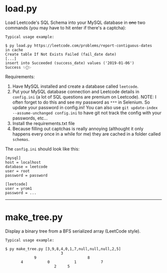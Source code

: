 # load.py
Load Leetcode's SQL Schema into your MySQL database in ~~one~~ two commands
(you may have to hit enter if there's a captcha):

    Typical usage example:

    $ py load.py https://leetcode.com/problems/report-contiguous-dates
    in cache
    Create table If Not Exists Failed (fail_date date)
    [...]
    insert into Succeeded (success_date) values ('2019-01-06')
    Success ✨🍰✨

Requirements:
1) Have MySQL installed and create a database called `leetcode`.
2) Put your MySQL database connection and Leetcode details in `config.ini` (a
    lot of SQL questions are premium on Leetcode).
    NOTE:   I often forget to do this and see my password as `***` in Selenium.
            So update your password in config.ini!
            You can also use `git update-index --assume-unchanged config.ini` to
            have git not track the config with your passwords, etc...
3) Install the requirements.txt file
4) Because filling out captchas is really annoying (althought it only happens
    every once in a while for me) they are cached in a folder called `schemas`.

The `config.ini` should look like this:

    [mysql]
    host = localhost
    database = leetcode
    user = root
    password = password

    [leetcode]
    user = yrom1
    password = ...


---

# make_tree.py
Display a binary tree from a BFS serialized array (LeetCode style).

    Typical usage example:

    $ py make_tree.py [3,9,8,4,0,1,7,null,null,null,2,5]
                             3
                 9                       8
           4           0           1           7
                          2     5
